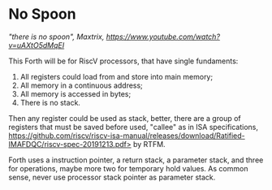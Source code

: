 # No Spoon

_"there is no spoon", Maxtrix, https://www.youtube.com/watch?v=uAXtO5dMqEI_

This Forth will be for RiscV processors, that have single fundaments: 
  
  1. All registers could load from and store into main memory; 
  2. All memory in a continuous address;
  3. All memory is accessed in bytes;
  4. There is no stack.
    
Then any register could be used as stack, better, there are a group of registers that must be saved before used, "callee" as in ISA specifications, https://github.com/riscv/riscv-isa-manual/releases/download/Ratified-IMAFDQC/riscv-spec-20191213.pdf> by RTFM.

Forth uses a instruction pointer, a return stack, a parameter stack, and three for operations, maybe more two for temporary hold values.
As common sense, never use processor stack pointer as parameter stack.

    


